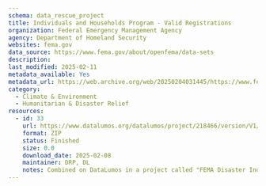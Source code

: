 ```yaml
---
schema: data_rescue_project 
title: Individuals and Households Program - Valid Registrations
organization: Federal Emergency Management Agency
agency: Department of Homeland Security
websites: fema.gov
data_source: https://www.fema.gov/about/openfema/data-sets
description: 
last_modified: 2025-02-11
metadata_available: Yes
metadata_url: https://web.archive.org/web/20250204031445/https://www.fema.gov/openfema-data-page/individuals-and-households-program-valid-registrations-v1
category:
  - Climate & Environment 
  - Humanitarian & Disaster Relief 
resources:
  - id: 33
    url: https://www.datalumos.org/datalumos/project/218466/version/V1/view
    format: ZIP
    status: Finished
    size: 0.0
    download_date: 2025-02-08
    maintainer: DRP, DL
    notes: Combined on DataLumos in a project called "FEMA Disaster Individual Assistance", mirroring grouping on OpenFEMA page
---
```

